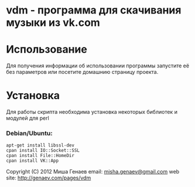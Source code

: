 vdm - программа для скачивания музыки из vk.com
===================

# Использование
Для получения информации об использовании программы запустите её без параметров
или посетите домашнию страницу проекта.

# Установка
Для работы скрипта необходима установка некоторых библиотек и модулей для perl 

### Debian/Ubuntu:
```
apt-get install libssl-dev
cpan install IO::Socket::SSL
cpan install File::HomeDir
cpan install VK::App
```
Copyright (C) 2012 Миша Генаев
email: misha.genaev@gmail.com
web site: http://genaev.com/pages/vdm

